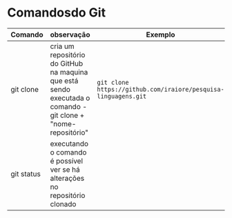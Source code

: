 # Comandosdo Git

Comando | observação | Exemplo
---|---|---
git clone| cria um repositório do GitHub na maquina que está sendo executada o comando - git clone + "nome-repositório"|`git clone https://github.com/iraiore/pesquisa-linguagens.git`
git status | executando o comando é possível ver se há alterações no repositório clonado
